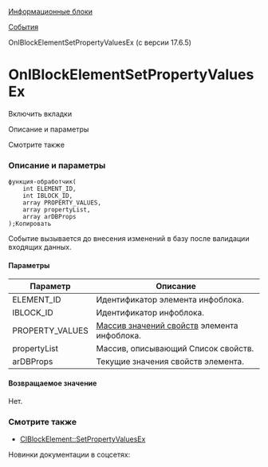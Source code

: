 [Информационные блоки](/api_help/iblock/index.php)

[События](/api_help/iblock/events/index.php)

OnIBlockElementSetPropertyValuesEx (с версии 17.6.5)

OnIBlockElementSetPropertyValuesEx
==================================

Включить вкладки

Описание и параметры

Смотрите также

### Описание и параметры

```
функция-обработчик(
	int ELEMENT_ID,
	int IBLOCK_ID,
	array PROPERTY_VALUES,
	array propertyList,
	array arDBProps    
);Копировать
```

Событие вызывается до внесения изменений в базу после валидации входящих данных.

#### Параметры

| Параметр | Описание |
| --- | --- |
| ELEMENT\_ID | Идентификатор элемента инфоблока. |
| IBLOCK\_ID | Идентификатор инфоблока. |
| PROPERTY\_VALUES | [Массив значений свойств](/api_help/iblock/classes/ciblockelement/setpropertyvalues.php) элемента инфоблока. |
| propertyList | Массив, описывающий Список свойств. |
| arDBProps | Текущие значения свойств элемента. |

#### Возвращаемое значение

Нет.

### Смотрите также

* [CIBlockElement::SetPropertyValuesEx](/api_help/iblock/classes/ciblockelement/setpropertyvaluesex.php)

Новинки документации в соцсетях: